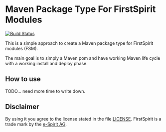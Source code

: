 # Maven Package Type For FirstSpirit Modules

[![Build Status](https://travis-ci.org/zaplatynski/fsm-packagetype.svg?branch=master)](https://travis-ci.org/zaplatynski/fsm-packagetype)

This is a simple approach to create a Maven package type for FirstSpirit modules (FSM).

The main goal is to simply a Maven pom and have working Maven life cycle with a working install and deploy phase.

## How to use

TODO... need more time to write down.

##  Disclaimer

By using it you agree to the license stated in the file [LICENSE](LICENSE). FirstSpirit is a trade mark by the [e-Spirit AG](http://www.e-spirit.com/).

